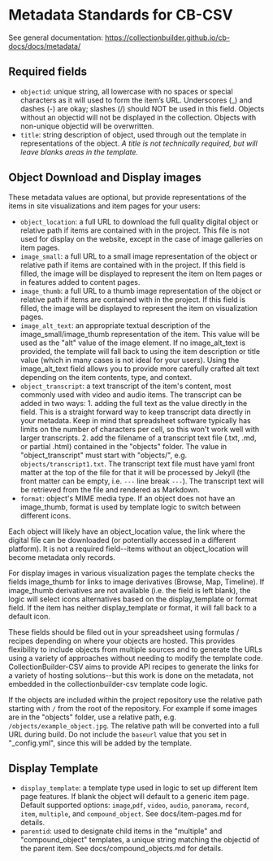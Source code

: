 # Metadata Standards for CB-CSV

See general documentation: <https://collectionbuilder.github.io/cb-docs/docs/metadata/>

## Required fields

- `objectid`: unique string, all lowercase with no spaces or special characters as it will used to form the item’s URL. Underscores (_) and dashes (-) are okay; slashes (/) should NOT be used in this field. Objects without an objectid will not be displayed in the collection. Objects with non-unique objectid will be overwritten.
- `title`: string description of object, used through out the template in representations of the object. *A title is not technically required, but will leave blanks areas in the template.*

## Object Download and Display images

These metadata values are optional, but provide representations of the items in site visualizations and item pages for your users:

- `object_location`: a full URL to download the full quality digital object or relative path if items are contained with in the project. This file is not used for display on the website, except in the case of image galleries on item pages.
- `image_small`: a full URL to a small image representation of the object or relative path if items are contained with in the project. If this field is filled, the image will be displayed to represent the item on Item pages or in features added to content pages.
- `image_thumb`: a full URL to a thumb image representation of the object or relative path if items are contained with in the project. If this field is filled, the image will be displayed to represent the item on visualization pages.
- `image_alt_text`: an appropriate textual description of the image_small/image_thumb representation of the item. This value will be used as the "alt" value of the image element. If no image_alt_text is provided, the template will fall back to using the item description or title value (which in many cases is not ideal for your users). Using the image_alt_text field allows you to provide more carefully crafted alt text depending on the item contents, type, and context.
- `object_transcript`: a text transcript of the item's content, most commonly used with video and audio items. The transcript can be added in two ways: 1. adding the full text as the value directly in the field. This is a straight forward way to keep transcript data directly in your metadata. Keep in mind that spreadsheet software typically has limits on the number of characters per cell, so this won't work well with larger transcripts. 2. add the filename of a transcript text file (.txt, .md, or partial .html) contained in the "objects" folder. The value in "object_transcript" must start with "objects/", e.g. `objects/transcript1.txt`. The transcript text file must have yaml front matter at the top of the file for that it will be processed by Jekyll (the front matter can be empty, i.e. `---` line break `---`). The transcript text will be retrieved from the file and rendered as Markdown.
- `format`: object's MIME media type. If an object does not have an image_thumb, format is used by template logic to switch between different icons.

Each object will likely have an object_location value, the link where the digital file can be downloaded (or potentially accessed in a different platform). 
It is not a required field--items without an object_location will become metadata only records.

For display images in various visualization pages the template checks the fields image_thumb for links to image derivatives (Browse, Map, Timeline).
If image_thumb derivatives are not available (i.e. the field is left blank), the logic will select icons alternatives based on the display_template or format field.
If the item has neither display_template or format, it will fall back to a default icon.

These fields should be filed out in your spreadsheet using formulas / recipes depending on where your objects are hosted. 
This provides flexibility to include objects from multiple sources and to generate the URLs using a variety of approaches without needing to modify the template code.
CollectionBuilder-CSV aims to provide API recipes to generate the links for a variety of hosting solutions--but this work is done on the metadata, not embedded in the collectionbuilder-csv template code logic.

If the objects are included within the project repository use the relative path starting with `/` from the root of the repository. 
For example if some images are in the "objects" folder, use a relative path, e.g. `/objects/example_object.jpg`.
The relative path will be converted into a full URL during build.
Do not include the `baseurl` value that you set in "_config.yml", since this will be added by the template.

## Display Template

- `display_template`: a template type used in logic to set up different Item page features. If blank the object will default to a generic item page. Default supported options: `image`,`pdf`, `video`, `audio`, `panorama`, `record`, `item`, `multiple`, and `compound_object`. See docs/item-pages.md for details.
- `parentid`: used to designate child items in the "multiple" and "compound_object" templates, a unique string matching the objectid of the parent item. See docs/compound_objects.md for details.
